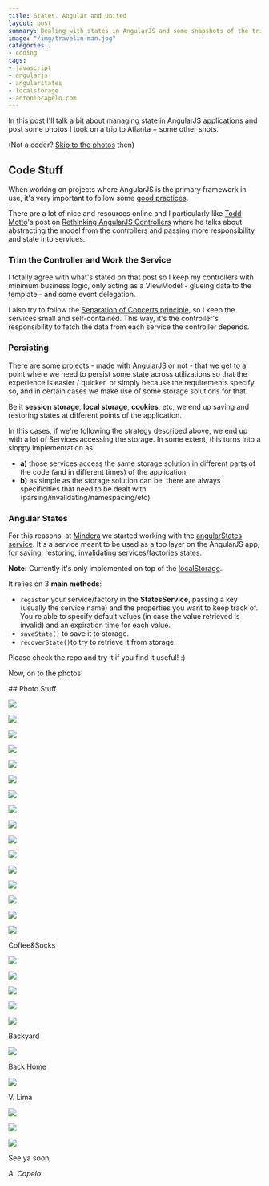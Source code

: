 ```yaml
---
title: States. Angular and United
layout: post
summary: Dealing with states in AngularJS and some snapshots of the trip to the US
image: "/img/travelin-man.jpg"
categories: 
- coding
tags:
- javascript
- angularjs
- angularstates
- localstorage
- antoniocapelo.com
---
```


In this post I'll talk a bit about managing state in AngularJS applications and post some photos I took on a trip to Atlanta + some other shots.

(Not a coder? [Skip to the photos](#photos) then)

## Code Stuff

When working on projects where AngularJS is the primary framework in use, it's very important to follow some [good practices](https://github.com/toddmotto/angularjs-styleguide#controllers).

There are a lot of nice and resources online and I particularly like [Todd Motto](https://twitter.com/toddmotto)'s post on [Rethinking AngularJS Controllers](http://toddmotto.com/rethinking-angular-js-controllers/) where he talks about abstracting the model from the controllers and passing more responsibility and state into services.

### Trim the Controller and Work the Service

I totally agree with what's stated on that post so I keep my controllers with minimum business logic, only acting as a ViewModel - glueing data to the template - and some event delegation.

I also try to follow the [Separation of Concerts principle](http://en.wikipedia.org/wiki/Separation_of_concerns), so I keep the services small and self-contained. This way, it's the controller's responsibility to fetch the data from each service the controller depends.

### Persisting

There are some projects - made with AngularJS or not - that we get to a point where we need to persist some state across utilizations so that the experience is easier / quicker, or simply because the requirements specify so, and in certain cases we make use of some storage solutions for that.

Be it **session storage**, **local storage**, **cookies**, etc, we end up <span class="underline">saving and restoring states</span> at different points of the application.

In this cases, if we're following the strategy described above, we end up with a lot of Services accessing the storage. In some extent, this turns into a sloppy implementation as:

-  **a)** those services access the same storage solution in different parts of the code (and in different times) of the application;
- **b)** as simple as the storage solution can be, there are always specificities that need to be dealt with (parsing/invalidating/namespacing/etc)

### Angular States

For this reasons, at [Mindera](http://mindera.com/) we started working with the [angularStates service](https://github.com/Mindera/angularStates). It's a service meant to be used as a top layer on the AngularJS app, for saving, restoring, invalidating services/factories states. 

**Note:** Currently it's only implemented on top of the [localStorage](https://developer.mozilla.org/en-US/docs/Web/API/Window/localStorage).

It relies on 3 **main methods**: 

- ``register`` your service/factory in the **StatesService**, passing a key (usually the service name) and the properties you want to keep track of. You're able to specify default values (in case the value retrieved is invalid) and an expiration time for each value. 
- ``saveState()`` to save it to storage.
- ``recoverState()``to try to retrieve it from storage.

Please check the repo and try it if you find it useful! :)

Now, on to the photos!

<div id="photos"></div>
## Photo Stuff

<a href="https://farm8.staticflickr.com/7753/18303170732_f62b90120a_b.jpg"><img src="https://farm8.staticflickr.com/7753/18303170732_f62b90120a_b.jpg" /></a>

<a href="https://farm1.staticflickr.com/487/18280561736_e9f6b44f98_b.jpg"><img src="https://farm1.staticflickr.com/487/18280561736_e9f6b44f98_b.jpg" /></a>

<a href="https://farm1.staticflickr.com/370/18308582991_541551b1c6_b.jpg"><img src="https://farm1.staticflickr.com/370/18308582991_541551b1c6_b.jpg" /></a>

<a href="https://farm9.staticflickr.com/8782/18119387898_d30b990556_b.jpg"><img src="https://farm9.staticflickr.com/8782/18119387898_d30b990556_b.jpg" /></a>

<a href="https://farm1.staticflickr.com/406/17684693854_5ef3f5b735_b.jpg"><img src="https://farm1.staticflickr.com/406/17684693854_5ef3f5b735_b.jpg" /></a>

<a href="https://farm9.staticflickr.com/8793/18121151319_35a18c8854_b.jpg"><img src="https://farm9.staticflickr.com/8793/18121151319_35a18c8854_b.jpg" /></a>

<a href="https://farm8.staticflickr.com/7754/17684805124_93ac200410_b.jpg"><img src="https://farm8.staticflickr.com/7754/17684805124_93ac200410_b.jpg" /></a>

<a href="https://farm9.staticflickr.com/8876/18121304759_e458a3db5f_b.jpg"><img src="https://farm9.staticflickr.com/8876/18121304759_e458a3db5f_b.jpg" /></a>

<a href="https://farm9.staticflickr.com/8780/18119745048_aed7b89d5b_b.jpg"><img src="https://farm9.staticflickr.com/8780/18119745048_aed7b89d5b_b.jpg" /></a>

<a href="https://farm8.staticflickr.com/7785/18121420069_11155ef417_b.jpg"><img src="https://farm8.staticflickr.com/7785/18121420069_11155ef417_b.jpg" /></a>

<a href="https://farm9.staticflickr.com/8773/18119997480_912430b960_b.jpg"><img src="https://farm9.staticflickr.com/8773/18119997480_912430b960_b.jpg" /></a>

<a href="https://farm9.staticflickr.com/8859/18307676815_a131d150e1_b.jpg"><img src="https://farm9.staticflickr.com/8859/18307676815_a131d150e1_b.jpg" /></a>

<a href="https://farm8.staticflickr.com/7729/18309128421_70d35f16d1_b.jpg"><img src="https://farm8.staticflickr.com/7729/18309128421_70d35f16d1_b.jpg" /></a>

<a href="https://farm9.staticflickr.com/8809/17687122963_c90c574d60_b.jpg"><img src="https://farm9.staticflickr.com/8809/17687122963_c90c574d60_b.jpg" /></a>

<a href="https://farm9.staticflickr.com/8855/18119960218_18c9bc8b81_b.jpg"><img src="https://farm9.staticflickr.com/8855/18119960218_18c9bc8b81_b.jpg" /></a>

<a href="https://farm8.staticflickr.com/7771/18120183130_f61312e97f_b.jpg"><img src="https://farm8.staticflickr.com/7771/18120183130_f61312e97f_b.jpg" /></a>

Coffee&Socks

<a href="https://farm1.staticflickr.com/340/18120176690_252280687d_b.jpg"><img src="https://farm1.staticflickr.com/340/18120176690_252280687d_b.jpg" /></a>

<a href="https://farm8.staticflickr.com/7736/18309332701_fb27603096_b.jpg"><img src="https://farm8.staticflickr.com/7736/18309332701_fb27603096_b.jpg" /></a>

<a href="https://farm1.staticflickr.com/368/18121696539_1aa28822be_b.jpg"><img src="https://farm1.staticflickr.com/368/18121696539_1aa28822be_b.jpg" /></a>

<a href="https://farm8.staticflickr.com/7799/18121829399_c04af4af93_b.jpg"><img src="https://farm8.staticflickr.com/7799/18121829399_c04af4af93_b.jpg" /></a>

<a href="https://farm9.staticflickr.com/8834/17685396034_d64f79bffa_b.jpg"><img src="https://farm9.staticflickr.com/8834/17685396034_d64f79bffa_b.jpg" /></a>

Backyard

<a href="https://farm9.staticflickr.com/8799/18120244610_c4d87e047d_b.jpg"><img src="https://farm9.staticflickr.com/8799/18120244610_c4d87e047d_b.jpg" /></a>

Back Home

<a href="https://farm8.staticflickr.com/7764/17687312063_eb71f354cc_b.jpg"><img src="https://farm8.staticflickr.com/7764/17687312063_eb71f354cc_b.jpg" /></a>

V. Lima

<a href="https://farm8.staticflickr.com/7777/18308132185_3fc4ffe882_b.jpg"><img src="https://farm8.staticflickr.com/7777/18308132185_3fc4ffe882_b.jpg" /></a>

<a href="https://farm9.staticflickr.com/8783/17685370814_fa0a2dc6f1_b.jpg"><img src="https://farm9.staticflickr.com/8783/17685370814_fa0a2dc6f1_b.jpg" /></a>

<a href="https://farm1.staticflickr.com/299/17685330364_539e047543_b.jpg"><img src="https://farm1.staticflickr.com/299/17685330364_539e047543_b.jpg" /></a>


See ya soon,

*A. Capelo*
